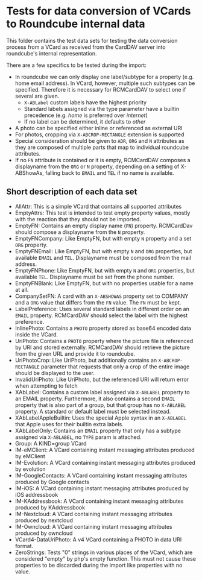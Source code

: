 # Tests for data conversion of VCards to Roundcube internal data

This folder contains the test data sets for testing the data conversion process from a VCard as received from the
CardDAV server into roundcube's internal representation.

There are a few specifics to be tested during the import:

- In roundcube we can only display one label/subtype for a property (e.g. home email address). In VCard, however,
  multiple such subtypes can be specified. Therefore it is necessary for RCMCardDAV to select one if several are given.
  - `X-ABLabel` custom labels have the highest priority
  - Standard labels assigned via the type parameter have a builtin precedence (e.g. _home_ is preferred over _internet_)
  - If no label can be determined, it defaults to _other_
- A photo can be specified either inline or referenced as external URI
- For photos, cropping via `X-ABCROP-RECTANGLE` extension is supported
- Special consideration should be given to `ADR`, `ORG` and `N` attributes as they are composed of multiple parts that
  map to individual roundcube attributes.
- If no `FN` attribute is contained or it is empty, RCMCardDAV composes a displayname from the `ORG` or `N` property,
  depending on a setting of X-ABShowAs,  falling back to `EMAIL` and `TEL` if no name is available.

## Short description of each data set

- AllAttr: This is a simple VCard that contains all supported attributes
- EmptyAttrs: This test is intended to test empty property values, mostly with the reaction that they should not be
  imported.
- EmptyFN: Contains an empty display name (`FN`) property. RCMCardDav should compose a displayname from the `N`
  property.
- EmptyFNCompany: Like EmptyFN, but with empty `N` property and a set `ORG` property.
- EmptyFNEmail: Like EmptyFN, but with empty `N` and `ORG` properties, but available `EMAIL` and `TEL`. Displayname must
  be composed from the mail address.
- EmptyFNPhone: Like EmptyFN, but with empty `N` and `ORG` properties, but available `TEL`. Displayname must be set from
  the phone number.
- EmptyFNBlank: Like EmptyFN, but with no properties usable for a name at all.
- CompanySetFN: A card with an `X-ABSHOWAS` property set to COMPANY and a `ORG` value that differs from the `FN` value.
  The `FN` must be kept.
- LabelPreference: Uses several standard labels in different order on an `EMAIL` property. RCMCardDAV should select the
  label with the highest preference.
- InlinePhoto: Contains a `PHOTO` property stored as base64 encoded data inside the VCard.
- UriPhoto: Contains a `PHOTO` property where the picture file is referenced by URI and stored externally. RCMCardDAV
  should retrieve the picture from the given URL and provide it to roundcube.
- UriPhotoCrop: Like UriPhoto, but additionally contains an `X-ABCROP-RECTANGLE` parameter that requests that only a
  crop of the entire image should be displayed to the user.
- InvalidUriPhoto: Like UriPhoto, but the referenced URI will return error when attempting to fetch
- XAbLabel: Contains a custom label assigned via `X-ABLABEL` property to an EMAIL property. Furthermore, it also
  contains a second `EMAIL` property that is also part of a group, but that group has no `X-ABLABEL` property. A
  standard or default label must be selected instead.
- XAbLabelAppleBuiltin: Uses the special Apple syntax in an `X-ABLABEL` that Apple uses for their builtin extra labels.
- XAbLabelOnly: Contains an `EMAIL` property that only has a subtype assigned via `X-ABLABEL`, no `TYPE` param is
  attached.
- Group: A KIND=group VCard
- IM-eMClient: A VCard containing instant messaging attributes produced by eMClient
- IM-Evolution: A VCard containing instant messaging attributes produced by evolution
- IM-GoogleContacts: A VCard containing instant messaging attributes produced by Google contacts
- IM-iOS: A VCard containing instant messaging attributes produced by iOS addressbook
- IM-KAddressbook: A VCard containing instant messaging attributes produced by KAddressbook
- IM-Nextcloud: A VCard containing instant messaging attributes produced by nextcloud
- IM-Owncloud: A VCard containing instant messaging attributes produced by owncloud
- VCard4-DataUriPhoto: A v4 VCard containing a PHOTO in data URI format. 
- ZeroStrings: Tests "0" strings in various places of the VCard, which are considered "empty" by php's empty function.
  This must not cause these properties to be discarded during the import like properties with no value.

